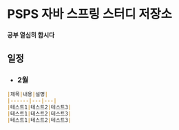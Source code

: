 # PSPS 자바 스프링 스터디 저장소

#### 공부 열심히 합시다

## 일정
- ### 2월

```markdown
|제목|내용|설명|
|------|---|---|
|테스트1|테스트2|테스트3|
|테스트1|테스트2|테스트3|
|테스트1|테스트2|테스트3|
```
